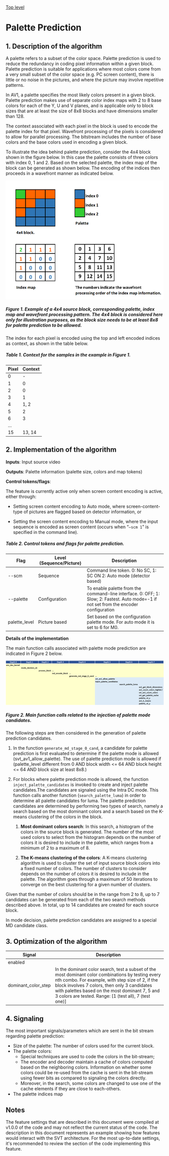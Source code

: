[Top level](../README.md)

# Palette Prediction

## 1. Description of the algorithm

A palette refers to a subset of the color space. Palette prediction is
used to reduce the redundancy in coding pixel information within a given
block. Palette prediction is suitable for applications where most colors
come from a very small subset of the color space (e.g. PC screen
content), there is little or no noise in the pictures, and where the
picture may involve repetitive patterns.

In AV1, a palette specifies the most likely colors present in a given
block. Palette prediction makes use of separate color index maps with 2
to 8 base colors for each of the Y, U and V planes, and is applicable
only to block sizes that are at least the size of 8x8 blocks and have dimensions
smaller than 128.

The context associated with each pixel in the block is used to encode
the palette index for that pixel. Wavefront processing of the pixels is
considered to allow for parallel processing. The bitstream includes the
number of base colors and the base colors used in encoding a given
block.

To illustrate the idea behind palette prediction, consider the 4x4 block
shown in the figure below. In this case the palette consists of three
colors with index 0, 1 and 2. Based on the selected palette, the index
map of the block can be generated as shown below. The encoding of the
indices then proceeds in a wavefront manner as indicated below.

![palette_prediction_fig1](./img/palette_prediction_fig1.png)

##### Figure 1. Example of a 4x4 source block, corresponding palette, index map and wavefront processing pattern. The 4x4 block is considered here only for illustration purposes, as the block size needs to be at least 8x8 for palette prediction to be allowed.</p>


The index for each pixel is encoded using the top and left encoded
indices as context, as shown in the table below.

##### Table 1. Context for the samples in the example in Figure 1.


| **Pixel** | **Context** |
| --------- | ----------- |
| 0         | -           |
| 1         | 0           |
| 2         | 0           |
| 3         | 1           |
| 4         | 1, 2        |
| 5         | 2           |
| 6         | 3           |
| …         |             |
| 15        | 13, 14      |

## 2. Implementation of the algorithm

**Inputs**: Input source video

**Outputs**: Palette information (palette size, colors and map tokens)

**Control tokens/flags**:

The feature is currently active only when screen content encoding is active, either through:

- Setting screen content encoding to Auto mode, where screen-content-type of pictures are flagged based on detector information, or

- Setting the screen content encoding to Manual mode, where the input sequence is encoded as screen content (occurs when “```—scm 1```” is specified in the command line).


##### Table 2. Control tokens and flags for palette prediction.

| **Flag**      | **Level (Sequence/Picture)** | **Description**                                                                                                                        |
| ---           | ---                          | ---                                                                                                                                    |
| --scm         | Sequence                     | Command line token. 0: No SC, 1: SC ON 2: Auto mode (detector based)                                                                   |
| --palette     | Configuration                | To enable palette from the command-line interface. 0: OFF; 1: Slow; 2: Fastest. Auto mode=-1 if not set from the encoder configuration |
| palette_level | Picture based                | Set based on the configuration palette mode. For auto mode it is set to 6 for M0.                                                      |


**Details of the implementation**

The main function calls associated with palette mode prediction are indicated in Figure 2 below.

![palette_prediction_fig2](./img/palette_prediction_fig2.png)

##### Figure 2. Main function calls related to the injection of palette mode candidates.

The following steps are then considered in the generation of palette prediction candidates.

1. In the function ```generate_md_stage_0_cand```, a candidate for palette prediction is
   first evaluated to determine if the palette mode is allowed (svt_av1_allow_palette).
   The use of palette prediction mode is allowed if (palette_level different from 0 AND block
   width <= 64 AND block height <= 64 AND block size at least 8x8.)

2. For blocks where palette prediction mode is allowed, the function ``` inject_palette_candidates``` is invoked to create and
   inject palette candidates.The candidates are signaled using the Intra DC mode. This function
   calls another function (```search_palette_luma```) in order to
   determine all palette candidates for luma. The palette prediction candidates are determined by performing two
   types of search, namely a search based on the most dominant colors and
   a search based on the K-means clustering of the colors in the block.

    1. **Most dominant colors search**: In this search, a histogram of the
       colors in the source block is generated. The number of the most used
       colors to select from the histogram depends on the number of colors it
       is desired to include in the palette, which ranges from a minimum of 2
       to a maximum of 8.

    2. **The K-means clustering of the colors**: A K-means clustering algorithm is used to
       cluster the set of input source block colors into a fixed number of colors.
       The number of clusters to consider depends on the number of colors it
       is desired to include in the palette. The algorithm goes through a
       maximum of 50 iterations to converge on the best clustering for a
       given number of clusters.

Given that the number of colors should be in the range from 2 to 8, up to
7 candidates can be generated from each of the two search methods described
above. In total, up to 14 candidates are created for each source
block.

In mode decision, palette prediction candidates are assigned to a special
MD candidate class.

## 3. Optimization of the algorithm

| **Signal**          | **Description**                                                                         |
| -----------------   | --------------------------------------------------------------------------------------- |
| enabled             |                                                                                         |
| dominant_color_step | In the dominant color search, test a subset of the most dominant color combinations by testing every nth combo. For example, with step size of 2, if the block involves 7 colors, then only 3 candidates with palettes based on the most dominant 7, 5 and 3 colors are tested. Range: [1 (test all), 7 (test one)]           |


## 4. **Signaling**

The most important signals/parameters which are sent in the bit
stream regarding palette prediction:
- Size of the palette: The number of colors used for the current
  block.
- The palette colors:
  - Special techniques are used to code the colors in the
    bit-stream;
  - The encoder and decoder maintain a cache of colors computed
    based on the neighboring colors. Information on whether some
    colors could be re-used from the cache is sent in the bit-stream
    using fewer bits as compared to signaling the colors directly.
  - Moreover, in the search, some colors are changed to use one of
    the cache elements if they are close to each-others.
 - The palette indices map

## Notes

The feature settings that are described in this document were compiled at
v1.0.0 of the code and may not reflect the current status of the code. The
description in this document represents an example showing how features would
interact with the SVT architecture. For the most up-to-date settings, it's
recommended to review the section of the code implementing this feature.
